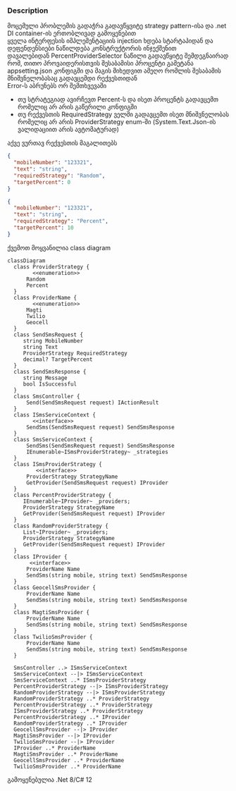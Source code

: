 ### Description
მოცემული პრობლემის გადაჭრა გადავწყვიტე strategy pattern-ისა და .net DI container-ის ერთობლივად გამოყენებით<br />
ყველა ინტერფესის იმპლემენტაციის injection ხდება სტარტაპიდან და დეფენდენსიები ნაწილდება კონსტრუქტორის ინჯექშენით<br />
დავალებიდან PercentProviderSelector ნაწილი გადავწყიტე შემდეგნაირად რომ, თითო პროვაიდერისთვის შესაბამისი პროცენტი გამეტანა appsetting.json კონფიგში და მაგის მიხედვით ამეღო რომლის შესაბამის მნიშვნელობასაც გადავცემდი რექვესთიდან <br />
Error-ს აბრუნებს ორ შემთხვევაში

- თუ სტრატეგიად ავირჩევთ Percent-ს და ისეთ პროცენტს გადავცემთ რომელიც არ არის გაწერილი კონფიგში
- თუ რექვესთის RequiredStrategy ველში გადავცემთ ისეთ მნიშვნელობას რომელიც არ არის ProviderStrategy enum-ში (System.Text.Json-ის ვალიდაციით არის ავტომატურად)

აქვე ვურთავ რექვესთის მაგალითებს
```json
{
  "mobileNumber": "123321",
  "text": "string",
  "requiredStrategy": "Random",
  "targetPercent": 0
}
```
```json
{
  "mobileNumber": "123321",
  "text": "string",
  "requiredStrategy": "Percent",
  "targetPercent": 10
}
```

ქვემოთ მოყვანილია class diagram

```mermaid
classDiagram
  class ProviderStrategy {
        <<enumeration>>
      Random
      Percent
  }
  class ProviderName {
        <<enumeration>>
      Magti
      Twilio
      Geocell
  }
  class SendSmsRequest {
     string MobileNumber
     string Text
     ProviderStrategy RequiredStrategy
     decimal? TargetPercent
  }
  class SendSmsResponse {
     string Message 
     bool IsSuccessful 
  }
  class SmsController {
      Send(SendSmsRequest request) IActionResult
  }
  class ISmsServiceContext {
        <<interface>>
      SendSms(SendSmsRequest request) SendSmsResponse
  }
  class SmsServiceContext {
      SendSms(SendSmsRequest request) SendSmsResponse
      IEnumerable~ISmsProviderStrategy~ _strategies
  }
  class ISmsProviderStrategy {
         <<interface>>
      ProviderStrategy StrategyName
      GetProvider(SendSmsRequest request) IProvider
  }
  class PercentProviderStrategy {
     IEnumerable~IProvider~ _providers;
     ProviderStrategy StrategyName
     GetProvider(SendSmsRequest request) IProvider
  }
  class RandomProviderStrategy {
     List~IProvider~ _providers;
     ProviderStrategy StrategyName
     GetProvider(SendSmsRequest request) IProvider
  }
  class IProvider {
       <<interface>>
      ProviderName Name
      SendSms(string mobile, string text) SendSmsResponse
  }
  class GeocellSmsProvider {
      ProviderName Name
      SendSms(string mobile, string text) SendSmsResponse
  }
  class MagtiSmsProvider {
      ProviderName Name
      SendSms(string mobile, string text) SendSmsResponse
  }
  class TwilioSmsProvider {
      ProviderName Name
      SendSms(string mobile, string text) SendSmsResponse
  }

  SmsController ..> ISmsServiceContext
  SmsServiceContext --|> ISmsServiceContext
  SmsServiceContext ..* ISmsProviderStrategy
  PercentProviderStrategy --|> ISmsProviderStrategy
  RandomProviderStrategy --|> ISmsProviderStrategy
  RandomProviderStrategy ..* ProviderStrategy
  PercentProviderStrategy ..* ProviderStrategy
  ISmsProviderStrategy ..* ProviderStrategy
  PercentProviderStrategy ..* IProvider
  RandomProviderStrategy ..* IProvider
  GeocellSmsProvider --|> IProvider
  MagtiSmsProvider --|> IProvider
  TwilioSmsProvider --|> IProvider
  IProvider ..* ProviderName
  MagtiSmsProvider ..* ProviderName
  GeocellSmsProvider ..* ProviderName
  TwilioSmsProvider ..* ProviderName
```

გამოყენებულია .Net 8/C# 12
